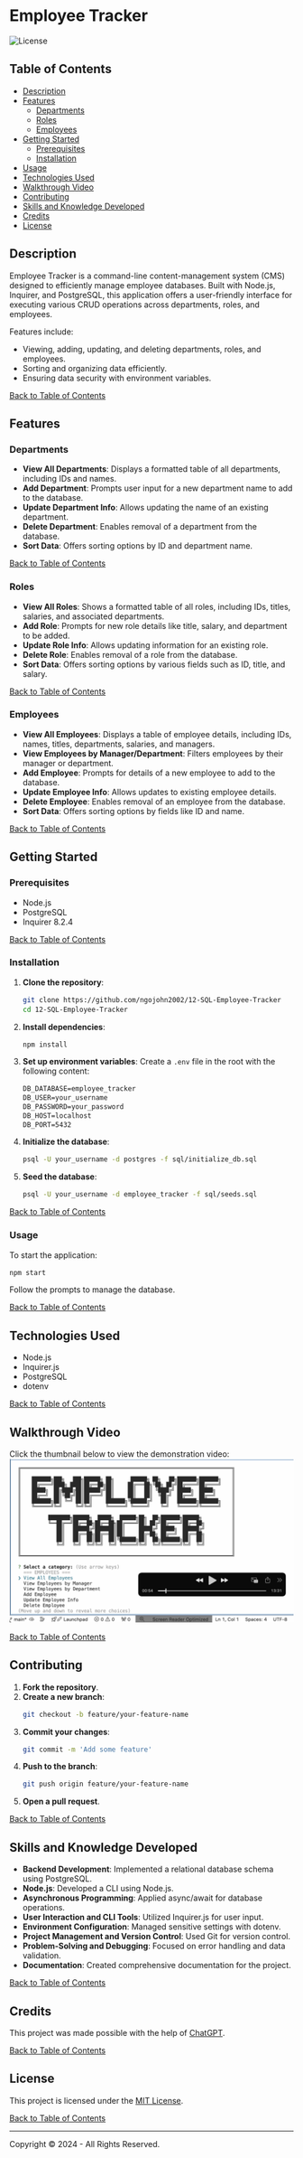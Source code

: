 # Employee Tracker

![License](https://img.shields.io/badge/License-MIT-blue.svg)

## Table of Contents
- [Description](#description)
- [Features](#features)
    - [Departments](#departments)
    - [Roles](#roles)
    - [Employees](#employees)
- [Getting Started](#getting-started)
    - [Prerequisites](#prerequisites)
    - [Installation](#installation)
- [Usage](#usage)
- [Technologies Used](#technologies-used)
- [Walkthrough Video](#walkthrough-video)
- [Contributing](#contributing)
- [Skills and Knowledge Developed](#skills-and-knowledge-developed)
- [Credits](#credits)
- [License](#license)

## Description
Employee Tracker is a command-line content-management system (CMS) designed to efficiently manage employee databases. Built with Node.js, Inquirer, and PostgreSQL, this application offers a user-friendly interface for executing various CRUD operations across departments, roles, and employees.

Features include:
- Viewing, adding, updating, and deleting departments, roles, and employees.
- Sorting and organizing data efficiently.
- Ensuring data security with environment variables.

[Back to Table of Contents](#table-of-contents)

## Features

### Departments
- **View All Departments**: Displays a formatted table of all departments, including IDs and names.
- **Add Department**: Prompts user input for a new department name to add to the database.
- **Update Department Info**: Allows updating the name of an existing department.
- **Delete Department**: Enables removal of a department from the database.
- **Sort Data**: Offers sorting options by ID and department name.

[Back to Table of Contents](#table-of-contents)

### Roles
- **View All Roles**: Shows a formatted table of all roles, including IDs, titles, salaries, and associated departments.
- **Add Role**: Prompts for new role details like title, salary, and department to be added.
- **Update Role Info**: Allows updating information for an existing role.
- **Delete Role**: Enables removal of a role from the database.
- **Sort Data**: Offers sorting options by various fields such as ID, title, and salary.

[Back to Table of Contents](#table-of-contents)

### Employees
- **View All Employees**: Displays a table of employee details, including IDs, names, titles, departments, salaries, and managers.
- **View Employees by Manager/Department**: Filters employees by their manager or department.
- **Add Employee**: Prompts for details of a new employee to add to the database.
- **Update Employee Info**: Allows updates to existing employee details.
- **Delete Employee**: Enables removal of an employee from the database.
- **Sort Data**: Offers sorting options by fields like ID and name.

[Back to Table of Contents](#table-of-contents)

## Getting Started

### Prerequisites
- Node.js
- PostgreSQL
- Inquirer 8.2.4

[Back to Table of Contents](#table-of-contents)

### Installation
1. **Clone the repository**:
   ```bash
   git clone https://github.com/ngojohn2002/12-SQL-Employee-Tracker
   cd 12-SQL-Employee-Tracker
   ```

2. **Install dependencies**:
   ```bash
   npm install
   ```

3. **Set up environment variables**:
   Create a `.env` file in the root with the following content:
   ```
   DB_DATABASE=employee_tracker
   DB_USER=your_username
   DB_PASSWORD=your_password
   DB_HOST=localhost
   DB_PORT=5432
   ```

4. **Initialize the database**:
   ```bash
   psql -U your_username -d postgres -f sql/initialize_db.sql
   ```

5. **Seed the database**:
   ```bash
   psql -U your_username -d employee_tracker -f sql/seeds.sql
   ```

[Back to Table of Contents](#table-of-contents)

### Usage
To start the application:
   ```bash
   npm start
   ```
Follow the prompts to manage the database.

[Back to Table of Contents](#table-of-contents)

## Technologies Used
- Node.js
- Inquirer.js
- PostgreSQL
- dotenv

[Back to Table of Contents](#table-of-contents)

## Walkthrough Video
Click the thumbnail below to view the demonstration video:
[![Thumbnail to Employee Tracker demonstration video](./Assets/12-SQL-Employee-Tracker.png)](https://drive.google.com/file/d/14FgQPnM8RTP9erH7Py7_1WxlblKgtG02/view?usp=sharing)

[Back to Table of Contents](#table-of-contents)

## Contributing
1. **Fork the repository**.
2. **Create a new branch**:
   ```bash
   git checkout -b feature/your-feature-name
   ```
3. **Commit your changes**:
   ```bash
   git commit -m 'Add some feature'
   ```
4. **Push to the branch**:
   ```bash
   git push origin feature/your-feature-name
   ```
5. **Open a pull request**.

[Back to Table of Contents](#table-of-contents)

## Skills and Knowledge Developed
- **Backend Development**: Implemented a relational database schema using PostgreSQL.
- **Node.js**: Developed a CLI using Node.js.
- **Asynchronous Programming**: Applied async/await for database operations.
- **User Interaction and CLI Tools**: Utilized Inquirer.js for user input.
- **Environment Configuration**: Managed sensitive settings with dotenv.
- **Project Management and Version Control**: Used Git for version control.
- **Problem-Solving and Debugging**: Focused on error handling and data validation.
- **Documentation**: Created comprehensive documentation for the project.

[Back to Table of Contents](#table-of-contents)

## Credits

This project was made possible with the help of [ChatGPT](https://chatgpt.com/).

[Back to Table of Contents](#table-of-contents)

## License

This project is licensed under the [MIT License](LICENSE).

[Back to Table of Contents](#table-of-contents)

---

Copyright &copy; 2024 - All Rights Reserved.
